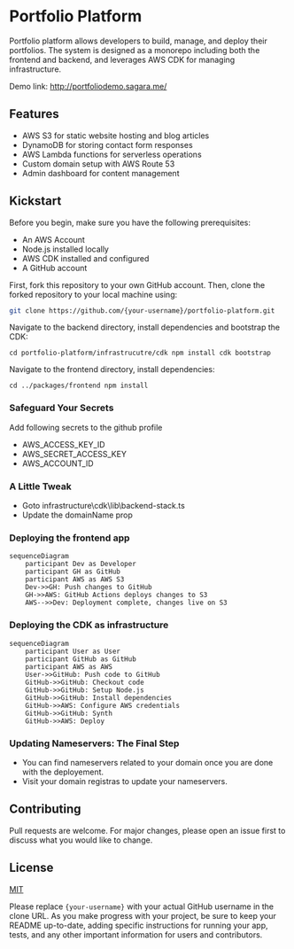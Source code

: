 # Portfolio Platform

Portfolio platform allows developers to build, manage, and deploy their portfolios. The system is designed as a monorepo including both the frontend and backend, and leverages AWS CDK for managing infrastructure.

Demo link: http://portfoliodemo.sagara.me/

## Features

- AWS S3 for static website hosting and blog articles
- DynamoDB for storing contact form responses
- AWS Lambda functions for serverless operations
- Custom domain setup with AWS Route 53
- Admin dashboard for content management

## Kickstart

Before you begin, make sure you have the following prerequisites:

- An AWS Account
- Node.js installed locally
- AWS CDK installed and configured
- A GitHub account

First, fork this repository to your own GitHub account. Then, clone the forked repository to your local machine using:

```sh
git clone https://github.com/{your-username}/portfolio-platform.git
```

Navigate to the backend directory, install dependencies and bootstrap the CDK:

`cd portfolio-platform/infrastrucutre/cdk
npm install
cdk bootstrap
`

Navigate to the frontend directory, install dependencies:

`cd ../packages/frontend
npm install
`
### Safeguard Your Secrets

Add following secrets to the github profile

- AWS_ACCESS_KEY_ID
- AWS_SECRET_ACCESS_KEY
- AWS_ACCOUNT_ID

### A Little Tweak

- Goto infrastructure\cdk\lib\backend-stack.ts
- Update the domainName prop

### Deploying the frontend app
```mermaid
sequenceDiagram
    participant Dev as Developer
    participant GH as GitHub
    participant AWS as AWS S3
    Dev->>GH: Push changes to GitHub
    GH->>AWS: GitHub Actions deploys changes to S3
    AWS-->>Dev: Deployment complete, changes live on S3
```
### Deploying the CDK as infrastructure
```mermaid
sequenceDiagram
    participant User as User
    participant GitHub as GitHub
    participant AWS as AWS
    User->>GitHub: Push code to GitHub
    GitHub->>GitHub: Checkout code
    GitHub->>GitHub: Setup Node.js
    GitHub->>GitHub: Install dependencies
    GitHub->>AWS: Configure AWS credentials
    GitHub->>GitHub: Synth
    GitHub->>AWS: Deploy
```
### Updating Nameservers: The Final Step 

- You can find nameservers related to your domain once you are done with the deployement.
- Visit your domain registras to update your nameservers. 
## Contributing

Pull requests are welcome. For major changes, please open an issue first to discuss what you would like to change.

## License

[MIT](https://choosealicense.com/licenses/mit/)

Please replace `{your-username}` with your actual GitHub username in the clone URL. As you make progress with your project, be sure to keep your README up-to-date, adding specific instructions for running your app, tests, and any other important information for users and contributors.
